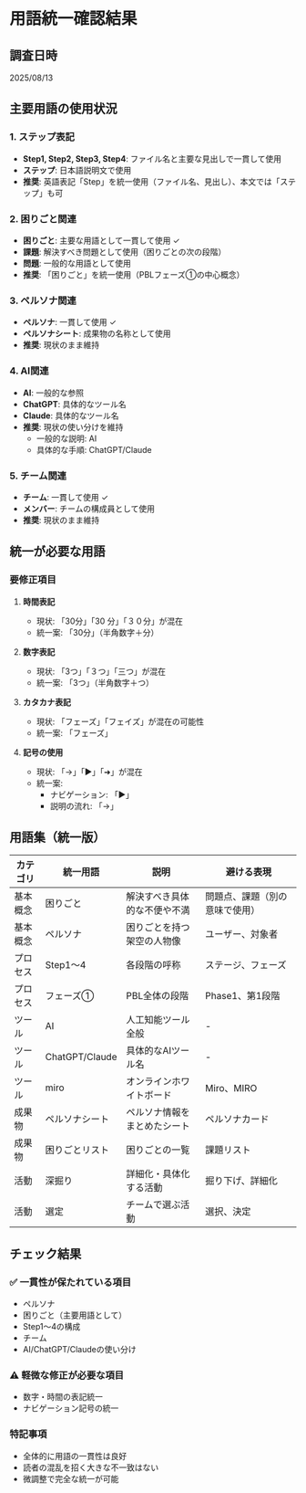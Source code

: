 # 用語統一確認結果

## 調査日時
2025/08/13

## 主要用語の使用状況

### 1. ステップ表記
- **Step1, Step2, Step3, Step4**: ファイル名と主要な見出しで一貫して使用
- **ステップ**: 日本語説明文で使用
- **推奨**: 英語表記「Step」を統一使用（ファイル名、見出し）、本文では「ステップ」も可

### 2. 困りごと関連
- **困りごと**: 主要な用語として一貫して使用 ✓
- **課題**: 解決すべき問題として使用（困りごとの次の段階）
- **問題**: 一般的な用語として使用
- **推奨**: 「困りごと」を統一使用（PBLフェーズ①の中心概念）

### 3. ペルソナ関連
- **ペルソナ**: 一貫して使用 ✓
- **ペルソナシート**: 成果物の名称として使用
- **推奨**: 現状のまま維持

### 4. AI関連
- **AI**: 一般的な参照
- **ChatGPT**: 具体的なツール名
- **Claude**: 具体的なツール名
- **推奨**: 現状の使い分けを維持
  - 一般的な説明: AI
  - 具体的な手順: ChatGPT/Claude

### 5. チーム関連
- **チーム**: 一貫して使用 ✓
- **メンバー**: チームの構成員として使用
- **推奨**: 現状のまま維持

## 統一が必要な用語

### 要修正項目

1. **時間表記**
   - 現状: 「30分」「30 分」「３０分」が混在
   - 統一案: 「30分」（半角数字＋分）

2. **数字表記**
   - 現状: 「3つ」「３つ」「三つ」が混在
   - 統一案: 「3つ」（半角数字＋つ）

3. **カタカナ表記**
   - 現状: 「フェーズ」「フェイズ」が混在の可能性
   - 統一案: 「フェーズ」

4. **記号の使用**
   - 現状: 「→」「▶」「➜」が混在
   - 統一案: 
     - ナビゲーション: 「▶」
     - 説明の流れ: 「→」

## 用語集（統一版）

| カテゴリ | 統一用語 | 説明 | 避ける表現 |
|---------|---------|------|-----------|
| 基本概念 | 困りごと | 解決すべき具体的な不便や不満 | 問題点、課題（別の意味で使用） |
| 基本概念 | ペルソナ | 困りごとを持つ架空の人物像 | ユーザー、対象者 |
| プロセス | Step1〜4 | 各段階の呼称 | ステージ、フェーズ |
| プロセス | フェーズ① | PBL全体の段階 | Phase1、第1段階 |
| ツール | AI | 人工知能ツール全般 | - |
| ツール | ChatGPT/Claude | 具体的なAIツール名 | - |
| ツール | miro | オンラインホワイトボード | Miro、MIRO |
| 成果物 | ペルソナシート | ペルソナ情報をまとめたシート | ペルソナカード |
| 成果物 | 困りごとリスト | 困りごとの一覧 | 課題リスト |
| 活動 | 深掘り | 詳細化・具体化する活動 | 掘り下げ、詳細化 |
| 活動 | 選定 | チームで選ぶ活動 | 選択、決定 |

## チェック結果

### ✅ 一貫性が保たれている項目
- ペルソナ
- 困りごと（主要用語として）
- Step1〜4の構成
- チーム
- AI/ChatGPT/Claudeの使い分け

### ⚠️ 軽微な修正が必要な項目
- 数字・時間の表記統一
- ナビゲーション記号の統一

### 特記事項
- 全体的に用語の一貫性は良好
- 読者の混乱を招く大きな不一致はない
- 微調整で完全な統一が可能